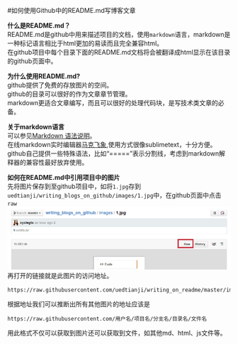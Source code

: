 #如何使用Github中的README.md写博客文章  

**什么是README.md？**  
README.md是github中用来描述项目的文档，使用```markdown```语言，markdown是一种标记语言相比于html更加的易读而且完全兼容html。  
在github项目中每个目录下面的README.md文档将会被翻译成html显示在该目录的github页面中。  


**为什么使用README.md?**  
github提供了免费的存放图片的空间。  
github的目录可以很好的作为文章章节管理。  
markdown更适合文章编写，而且可以很好的处理代码块，是写技术类文章的必备。  


**关于markdown语言**  
可以参见[Markdown 语法说明](http://wowubuntu.com/markdown/)。  
在线markdown实时编辑器[马克飞象](http://maxiang.info/),使用方式很像sublimetext，十分方便。  
github自己提供一些特殊语法，比如“=====”表示分割线，考虑到markdown解释器的兼容性最好放弃使用。  

**如何在README.md中引用项目中的图片**  
先将图片保存到至github项目中，如将```1.jpg```存到```uedtianji/writing_blogs_on_github/images/1.jpg```中，在github页面中点击```raw```  
![](https://raw.githubusercontent.com/uedtianji/writing_on_readme/master/images/1.jpg)  
再打开的链接就是此图片的访问地址。  
```
https://raw.githubusercontent.com/uedtianji/writing_on_readme/master/images/1.jpg
```  
根据地址我们可以推断出所有其他图片的地址应该是  
```
https://raw.githubusercontent.com/用户名/项目名/分支名/目录名/文件名
```  
用此格式不仅可以获取到图片还可以获取到文件，如其他md、html、js文件等。  








